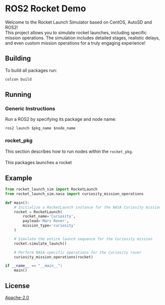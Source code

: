 # ROS2 Rocket Demo

Welcome to the Rocket Launch Simulator based on CentOS, AutoSD and ROS2!  
This project allows you to simulate rocket launches, including specific mission operations.
The simulation includes detailed stages, realistic delays, and even custom mission operations for a truly engaging experience!

## Building

To build all packages run:

```sh
colcon build
```

## Running

### Generic Instructions

Run a ROS2 by specifying its package and node name:

```
ros2 launch $pkg_name $node_name
```

### rocket_pkg

This section describes how to run nodes within the `rocket_pkg`.

#### 

This packages launches a rocket

## Example

``` python
from rocket_launch_sim import RocketLaunch
from rocket_launch_sim.nasa import curiosity_mission_operations

def main():
    # Initialize a RocketLaunch instance for the NASA Curiosity mission
    rocket = RocketLaunch(
        rocket_name='Curiosity',
        payload='Mars Rover',
        mission_type='curiosity'
    )

    # Simulate the entire launch sequence for the Curiosity mission
    rocket.simulate_launch()

    # Perform NASA-specific operations for the Curiosity rover
    curiosity_mission_operations(rocket)

if __name__ == "__main__":
    main()
```

## License

[Apache-2.0](./LICENSE)
